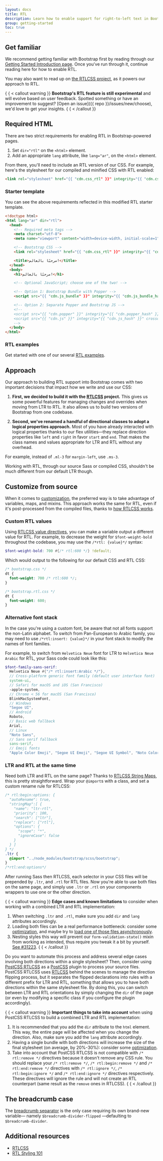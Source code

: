 ```yaml
---
layout: docs
title: RTL
description: Learn how to enable support for right-to-left text in Bootstrap across our layout, components, and utilities.
group: getting-started
toc: true
---
```


## Get familiar

We recommend getting familiar with Bootstrap first by reading through
our [Getting Started Introduction page](../comecando/introducao.md). Once you've run through it, continue
reading here for how to enable RTL.

You may also want to read up on [the RTLCSS project](https://rtlcss.com/), as it
powers our approach to RTL.

{ { < callout warning }}
**Bootstrap's RTL feature is still experimental** and will evolve based on user
feedback. Spotted something or have an improvement to
suggest? [Open an issue]({{ repo }}/issues/new/choose), we'd love to get
your insights.
{ { < /callout }}

## Required HTML

There are two strict requirements for enabling RTL in Bootstrap-powered pages.

1. Set `dir="rtl"` on the `<html>` element.
2. Add an appropriate `lang` attribute, like `lang="ar"`, on the `<html>`
   element.

From there, you'll need to include an RTL version of our CSS. For example,
here's the stylesheet for our compiled and minified CSS with RTL enabled:

```html
<link rel="stylesheet" href="{{ "cdn.css_rtl" }}" integrity="{{ "cdn.css_rtl_hash" }}" crossorigin="anonymous">
```

### Starter template

You can see the above requirements reflected in this modified RTL starter
template.

```html
<!doctype html>
<html lang="ar" dir="rtl">
  <head>
    <!-- Required meta tags -->
    <meta charset="utf-8">
    <meta name="viewport" content="width=device-width, initial-scale=1">

    <!-- Bootstrap CSS -->
    <link rel="stylesheet" href="{{ "cdn.css_rtl" }}" integrity="{{ "cdn.css_rtl_hash" }}" crossorigin="anonymous">

    <title>مرحبًا بالعالم!</title>
  </head>
  <body>
    <h1>مرحبًا بالعالم!</h1>

    <!-- Optional JavaScript; choose one of the two! -->

    <!-- Option 1: Bootstrap Bundle with Popper -->
    <script src="{{ "cdn.js_bundle" }}" integrity="{{ "cdn.js_bundle_hash" }}" crossorigin="anonymous"></script>

    <!-- Option 2: Separate Popper and Bootstrap JS -->
    <!--
    <script src="{{ "cdn.popper" }}" integrity="{{ "cdn.popper_hash" }}" crossorigin="anonymous"></script>
    <script src="{{ "cdn.js" }}" integrity="{{ "cdn.js_hash" }}" crossorigin="anonymous"></script>
    -->
  </body>
</html>
```

### RTL examples

Get started with one of our several [RTL examples](../examples/index.md#rtl).

## Approach

Our approach to building RTL support into Bootstrap comes with two important
decisions that impact how we write and use our CSS:

1. **First, we decided to build it with the [RTLCSS](https://rtlcss.com/)
   project.** This gives us some powerful features for managing changes and
   overrides when moving from LTR to RTL. It also allows us to build two
   versions of Bootstrap from one codebase.

2. **Second, we've renamed a handful of directional classes to adopt a logical
   properties approach.** Most of you have already interacted with logical
   properties thanks to our flex utilities—they replace direction properties
   like `left` and `right` in favor `start` and `end`. That makes the class
   names and values appropriate for LTR and RTL without any overhead.

For example, instead of `.ml-3` for `margin-left`, use `.ms-3`.

Working with RTL, through our source Sass or compiled CSS, shouldn't be much
different from our default LTR though.

## Customize from source

When it comes to [customization](../customize/sass.md), the
preferred way is to take advantage of variables, maps, and mixins. This approach
works the same for RTL, even if it's post-processed from the compiled files,
thanks
to [how RTLCSS works](https://rtlcss.com/learn/getting-started/why-rtlcss/).

### Custom RTL values

Using [RTLCSS value directives](https://rtlcss.com/learn/usage-guide/value-directives/),
you can make a variable output a different value for RTL. For example, to
decrease the weight for `$font-weight-bold` throughout the codebase, you may use
the `/*rtl: {value}*/` syntax:

```scss
$font-weight-bold: 700 #{/* rtl:600 */} !default;
```

Which would output to the following for our default CSS and RTL CSS:

```css
/* bootstrap.css */
dt {
  font-weight: 700 /* rtl:600 */;
}

/* bootstrap.rtl.css */
dt {
  font-weight: 600;
}
```

### Alternative font stack

In the case you're using a custom font, be aware that not all fonts support the
non-Latin alphabet. To switch from Pan-European to Arabic family, you may need
to use `/*rtl:insert: {value}*/` in your font stack to modify the names of font
families.

For example, to switch from `Helvetica Neue` font for LTR to
`Helvetica Neue Arabic` for RTL, your Sass code could look like this:

```scss
$font-family-sans-serif:
  Helvetica Neue #{"/* rtl:insert:Arabic */"},
  // Cross-platform generic font family (default user interface font)
  system-ui,
  // Safari for macOS and iOS (San Francisco)
  -apple-system,
  // Chrome < 56 for macOS (San Francisco)
  BlinkMacSystemFont,
  // Windows
  "Segoe UI",
  // Android
  Roboto,
  // Basic web fallback
  Arial,
  // Linux
  "Noto Sans",
  // Sans serif fallback
  sans-serif,
  // Emoji fonts
  "Apple Color Emoji", "Segoe UI Emoji", "Segoe UI Symbol", "Noto Color Emoji" !default;
```

### LTR and RTL at the same time

Need both LTR and RTL on the same page? Thanks
to [RTLCSS String Maps](https://rtlcss.com/learn/usage-guide/string-map/), this
is pretty straightforward. Wrap your `@import`s with a class, and set a custom
rename rule for RTLCSS:

```scss
/* rtl:begin:options: {
  "autoRename": true,
  "stringMap":[ {
    "name": "ltr-rtl",
    "priority": 100,
    "search": ["ltr"],
    "replace": ["rtl"],
    "options": {
      "scope": "*",
      "ignoreCase": false
    }
  } ]
} */
.ltr {
  @import "../node_modules/bootstrap/scss/bootstrap";
}
/*rtl:end:options*/
```

After running Sass then RTLCSS, each selector in your CSS files will be
prepended by `.ltr`, and `.rtl` for RTL files. Now you're able to use both files
on the same page, and simply use `.ltr` or `.rtl` on your components wrappers to
use one or the other direction.

{ { < callout warning }}
**Edge cases and known limitations** to consider when working with a combined
LTR and RTL implementation:

1. When switching `.ltr` and `.rtl`, make sure you add `dir` and `lang`
   attributes accordingly.
2. Loading both files can be a real performance bottleneck: consider
   some [optimization](../customize/optimize.md), and maybe try
   to [load one of those files asynchronously](https://www.filamentgroup.com/lab/load-css-simpler/).
3. Nesting styles this way will prevent our `form-validation-state()` mixin from
   working as intended, thus require you tweak it a bit by
   yourself. [See #31223](https://github.com/twbs/bootstrap/issues/31223).
   { { < /callout }}

Do you want to automate this process and address several edge cases involving
both directions within a single stylesheet? Then, consider
using [PostCSS RTLCSS](https://github.com/elchininet/postcss-rtlcss) as
a [PostCSS](https://github.com/postcss/postcss) plugin to process your source
files. PostCSS RTLCSS uses [RTLCSS](https://rtlcss.com) behind the scenes to
manage the direction flipping process, but it separates the flipped declarations
into rules with a different prefix for LTR and RTL, something that allows you to
have both directions within the same stylesheet file. By doing this, you can
switch between LTR and RTL orientations by simply changing the `dir` of the
page (or even by modifying a specific class if you configure the plugin
accordingly).

{ { < callout warning }}
**Important things to take into account** when using PostCSS RTLCSS to build a
combined LTR and RTL implementation:

1. It is recommended that you add the `dir` attribute to the `html` element.
   This way, the entire page will be affected when you change the direction.
   Also, make sure you add the `lang` attribute accordingly.
2. Having a single bundle with both directions will increase the size of the
   final stylesheet (on average, by 20%-30%): consider some [optimization](../customize/optimize.md).
3. Take into account that PostCSS RTLCSS is not compatible with
   `/* rtl:remove */` directives because it doesn't remove any CSS rule. You
   should replace your `/* rtl:remove */`, `/* rtl:begin:remove */` and
   `/* rtl:end:remove */` directives with `/* rtl:ignore */`,
   `/* rtl:begin:ignore */` and `/* rtl:end:ignore */` directives respectively.
   These directives will ignore the rule and will not create an RTL
   counterpart (same result as the `remove` ones in RTLCSS).
   { { < /callout }}

## The breadcrumb case

The [breadcrumb separator](../components/breadcrumb.md#dividers) is
the only case requiring its own brand-new variable— namely
`$breadcrumb-divider-flipped` —defaulting to `$breadcrumb-divider`.

## Additional resources

- [RTLCSS](https://rtlcss.com/)
- [RTL Styling 101](https://rtlstyling.com/posts/rtl-styling)

